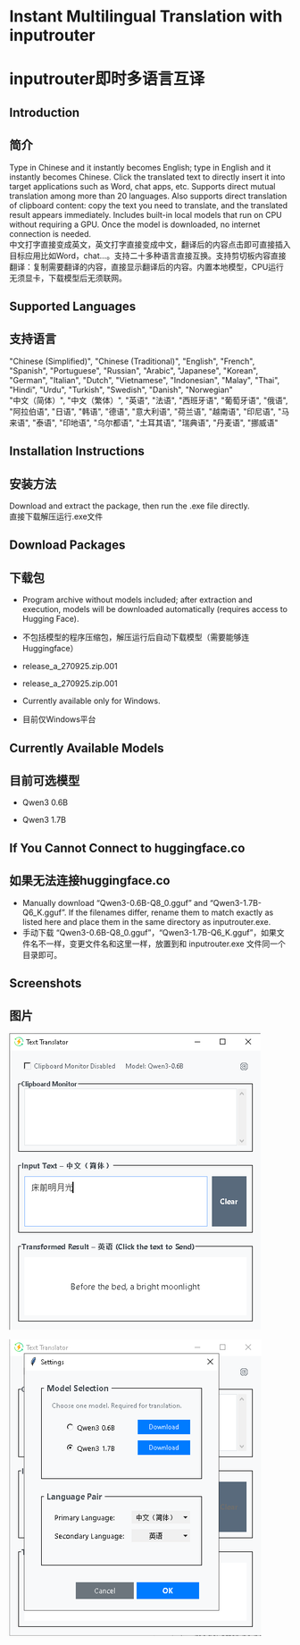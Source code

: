 # Instant Multilingual Translation with inputrouter  
# inputrouter即时多语言互译

## Introduction  
## 简介

Type in Chinese and it instantly becomes English; type in English and it instantly becomes Chinese. Click the translated text to directly insert it into target applications such as Word, chat apps, etc. Supports direct mutual translation among more than 20 languages. Also supports direct translation of clipboard content: copy the text you need to translate, and the translated result appears immediately. Includes built-in local models that run on CPU without requiring a GPU. Once the model is downloaded, no internet connection is needed.  
中文打字直接变成英文，英文打字直接变成中文，翻译后的内容点击即可直接插入目标应用比如Word，chat...。支持二十多种语言直接互换。支持剪切板内容直接翻译：复制需要翻译的内容，直接显示翻译后的内容。内置本地模型，CPU运行无须显卡，下载模型后无须联网。

## Supported Languages  
## 支持语言

"Chinese (Simplified)", "Chinese (Traditional)", "English", "French", "Spanish", "Portuguese", "Russian", "Arabic", "Japanese", "Korean", "German", "Italian", "Dutch", "Vietnamese", "Indonesian", "Malay", "Thai", "Hindi", "Urdu", "Turkish", "Swedish", "Danish", "Norwegian"  
"中文（简体）", "中文（繁体）", "英语", "法语", "西班牙语", "葡萄牙语", "俄语", "阿拉伯语", "日语", "韩语", "德语", "意大利语", "荷兰语", "越南语", "印尼语", "马来语", "泰语", "印地语", "乌尔都语", "土耳其语", "瑞典语", "丹麦语", "挪威语"

## Installation Instructions  
## 安装方法

Download and extract the package, then run the .exe file directly.  
直接下载解压运行.exe文件

## Download Packages  
## 下载包

- Program archive without models included; after extraction and execution, models will be downloaded automatically (requires access to Hugging Face).  
- 不包括模型的程序压缩包，解压运行后自动下载模型（需要能够连Huggingface）

- release_a_270925.zip.001  
- release_a_270925.zip.001

- Currently available only for Windows.  
- 目前仅Windows平台

## Currently Available Models  
## 目前可选模型

- Qwen3 0.6B 


- Qwen3 1.7B 


## If You Cannot Connect to huggingface.co  
## 如果无法连接huggingface.co

- Manually download “Qwen3-0.6B-Q8_0.gguf” and “Qwen3-1.7B-Q6_K.gguf”. If the filenames differ, rename them to match exactly as listed here and place them in the same directory as inputrouter.exe.  
- 手动下载 “Qwen3-0.6B-Q8_0.gguf”，“Qwen3-1.7B-Q6_K.gguf”，如果文件名不一样，变更文件名和这里一样，放置到和 inputrouter.exe 文件同一个目录即可。

## Screenshots  
## 图片

![UI](ui.png)  


![Settings](settings.png)  
